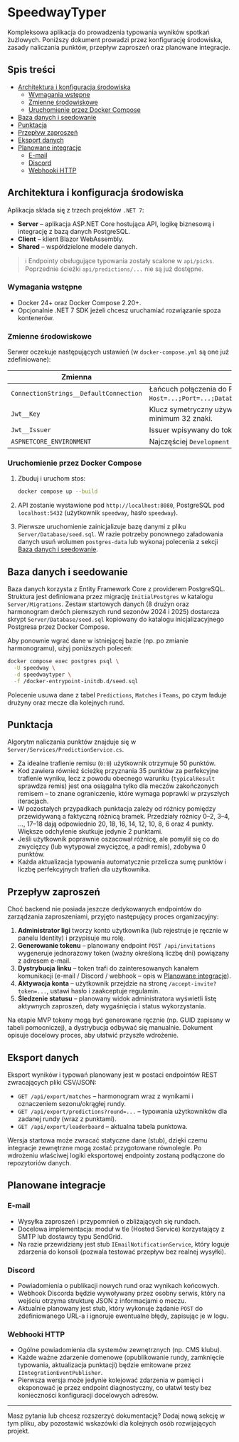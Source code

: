# SpeedwayTyper

Kompleksowa aplikacja do prowadzenia typowania wyników spotkań żużlowych. Poniższy dokument prowadzi przez konfigurację środowiska, zasady naliczania punktów, przepływ zaproszeń oraz planowane integracje.

## Spis treści
- [Architektura i konfiguracja środowiska](#architektura-i-konfiguracja-środowiska)
  - [Wymagania wstępne](#wymagania-wstępne)
  - [Zmienne środowiskowe](#zmienne-środowiskowe)
  - [Uruchomienie przez Docker Compose](#uruchomienie-przez-docker-compose)
- [Baza danych i seedowanie](#baza-danych-i-seedowanie)
- [Punktacja](#punktacja)
- [Przepływ zaproszeń](#przepływ-zaproszeń)
- [Eksport danych](#eksport-danych)
- [Planowane integracje](#planowane-integracje)
  - [E-mail](#e-mail)
  - [Discord](#discord)
  - [Webhooki HTTP](#webhooki-http)

## Architektura i konfiguracja środowiska

Aplikacja składa się z trzech projektów `.NET 7`:

- **Server** – aplikacja ASP.NET Core hostująca API, logikę biznesową i integrację z bazą danych PostgreSQL.
- **Client** – klient Blazor WebAssembly.
- **Shared** – współdzielone modele danych.

> ℹ️ Endpointy obsługujące typowania zostały scalone w `api/picks`. Poprzednie ścieżki `api/predictions/...` nie są już dostępne.

### Wymagania wstępne

- Docker 24+ oraz Docker Compose 2.20+.
- Opcjonalnie .NET 7 SDK jeżeli chcesz uruchamiać rozwiązanie spoza kontenerów.

### Zmienne środowiskowe

Serwer oczekuje następujących ustawień (w `docker-compose.yml` są one już zdefiniowane):

| Zmienna | Opis |
| --- | --- |
| `ConnectionStrings__DefaultConnection` | Łańcuch połączenia do PostgreSQL (format `Host=...;Port=...;Database=...;Username=...;Password=...`). |
| `Jwt__Key` | Klucz symetryczny używany do podpisywania tokenów JWT – minimum 32 znaki. |
| `Jwt__Issuer` | Issuer wpisywany do tokenów JWT. |
| `ASPNETCORE_ENVIRONMENT` | Najczęściej `Development` dla środowiska lokalnego. |

### Uruchomienie przez Docker Compose

1. Zbuduj i uruchom stos:

   ```bash
   docker compose up --build
   ```

2. API zostanie wystawione pod `http://localhost:8080`, PostgreSQL pod `localhost:5432` (użytkownik `speedway`, hasło `speedway`).

3. Pierwsze uruchomienie zainicjalizuje bazę danymi z pliku `Server/Database/seed.sql`. W razie potrzeby ponownego załadowania danych usuń wolumen `postgres-data` lub wykonaj polecenia z sekcji [Baza danych i seedowanie](#baza-danych-i-seedowanie).

## Baza danych i seedowanie

Baza danych korzysta z Entity Framework Core z providerem PostgreSQL. Struktura jest definiowana przez migrację `InitialPostgres` w katalogu `Server/Migrations`. Zestaw startowych danych (8 drużyn oraz harmonogram dwóch pierwszych rund sezonów 2024 i 2025) dostarcza skrypt `Server/Database/seed.sql` kopiowany do katalogu inicjalizacyjnego Postgresa przez Docker Compose.

Aby ponownie wgrać dane w istniejącej bazie (np. po zmianie harmonogramu), użyj poniższych poleceń:

```bash
docker compose exec postgres psql \
  -U speedway \
  -d speedwaytyper \
  -f /docker-entrypoint-initdb.d/seed.sql
```

Polecenie usuwa dane z tabel `Predictions`, `Matches` i `Teams`, po czym ładuje drużyny oraz mecze dla kolejnych rund.

## Punktacja

Algorytm naliczania punktów znajduje się w `Server/Services/PredictionService.cs`.

- Za idealne trafienie remisu (`0:0`) użytkownik otrzymuje 50 punktów.
- Kod zawiera również ścieżkę przyznania 35 punktów za perfekcyjne trafienie wyniku, lecz z powodu obecnego warunku (`typicalResult` sprawdza remis) jest ona osiągalna tylko dla meczów zakończonych remisem – to znane ograniczenie, które wymaga poprawki w przyszłych iteracjach.
- W pozostałych przypadkach punktacja zależy od różnicy pomiędzy przewidywaną a faktyczną różnicą bramek. Przedziały różnicy 0–2, 3–4, …, 17–18 dają odpowiednio 20, 18, 16, 14, 12, 10, 8, 6 oraz 4 punkty. Większe odchylenie skutkuje jedynie 2 punktami.
- Jeśli użytkownik poprawnie oszacował różnicę, ale pomylił się co do zwycięzcy (lub wytypował zwycięzcę, a padł remis), zdobywa 0 punktów.
- Każda aktualizacja typowania automatycznie przelicza sumę punktów i liczbę perfekcyjnych trafień dla użytkownika.

## Przepływ zaproszeń

Choć backend nie posiada jeszcze dedykowanych endpointów do zarządzania zaproszeniami, przyjęto następujący proces organizacyjny:

1. **Administrator ligi** tworzy konto użytkownika (lub rejestruje je ręcznie w panelu Identity) i przypisuje mu rolę.
2. **Generowanie tokenu** – planowany endpoint `POST /api/invitations` wygeneruje jednorazowy token (ważny określoną liczbę dni) powiązany z adresem e-mail.
3. **Dystrybucja linku** – token trafi do zainteresowanych kanałem komunikacji (e-mail / Discord / webhook – opis w [Planowane integracje](#planowane-integracje)).
4. **Aktywacja konta** – użytkownik przejdzie na stronę `/accept-invite?token=...`, ustawi hasło i zaakceptuje regulamin.
5. **Śledzenie statusu** – planowany widok administratora wyświetli listę aktywnych zaproszeń, daty wygaśnięcia i status wykorzystania.

Na etapie MVP tokeny mogą być generowane ręcznie (np. GUID zapisany w tabeli pomocniczej), a dystrybucja odbywać się manualnie. Dokument opisuje docelowy proces, aby ułatwić przyszłe wdrożenie.

## Eksport danych

Eksport wyników i typowań planowany jest w postaci endpointów REST zwracających pliki CSV/JSON:

- `GET /api/export/matches` – harmonogram wraz z wynikami i oznaczeniem sezonu/okrągłej rundy.
- `GET /api/export/predictions?round=...` – typowania użytkowników dla zadanej rundy (wraz z punktami).
- `GET /api/export/leaderboard` – aktualna tabela punktowa.

Wersja startowa może zwracać statyczne dane (stub), dzięki czemu integracje zewnętrzne mogą zostać przygotowane równolegle. Po wdrożeniu właściwej logiki eksportowej endpointy zostaną podłączone do repozytoriów danych.

## Planowane integracje

### E-mail

- Wysyłka zaproszeń i przypomnień o zbliżających się rundach.
- Docelowa implementacja: moduł w tle (Hosted Service) korzystający z SMTP lub dostawcy typu SendGrid.
- Na razie przewidziany jest stub `IEmailNotificationService`, który loguje zdarzenia do konsoli (pozwala testować przepływ bez realnej wysyłki).

### Discord

- Powiadomienia o publikacji nowych rund oraz wynikach końcowych.
- Webhook Discorda będzie wywoływany przez osobny serwis, który na wejściu otrzyma strukturę JSON z informacjami o meczu.
- Aktualnie planowany jest stub, który wykonuje żądanie `POST` do zdefiniowanego URL-a i ignoruje ewentualne błędy, zapisując je w logu.

### Webhooki HTTP

- Ogólne powiadomienia dla systemów zewnętrznych (np. CMS klubu).
- Każde ważne zdarzenie domenowe (opublikowanie rundy, zamknięcie typowania, aktualizacja punktacji) będzie emitowane przez `IIntegrationEventPublisher`.
- Pierwsza wersja może jedynie kolejować zdarzenia w pamięci i eksponować je przez endpoint diagnostyczny, co ułatwi testy bez konieczności konfiguracji docelowych adresów.

---

Masz pytania lub chcesz rozszerzyć dokumentację? Dodaj nową sekcję w tym pliku, aby pozostawić wskazówki dla kolejnych osób rozwijających projekt.
